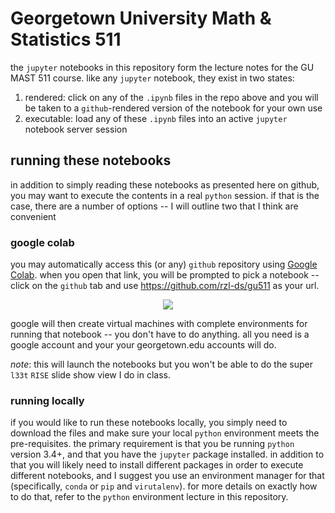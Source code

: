 # Georgetown University Math & Statistics 511

the `jupyter` notebooks in this repository form the lecture notes for the GU
MAST 511 course. like any `jupyter` notebook, they exist in two states:

1. rendered: click on any of the `.ipynb` files in the repo above and you will
   be taken to a `github`-rendered version of the notebook for your own use
2. executable: load any of these `.ipynb` files into an active `jupyter`
   notebook server session


## running these notebooks

in addition to simply reading these notebooks as presented here on github, you
may want to execute the contents in a real `python` session. if that is the
case, there are a number of options -- I will outline two that I think are
convenient


### google colab

you may automatically access this (or any) `github` repository using 
[Google Colab](https://colab.research.google.com). when you open that link, you
will be prompted to pick a notebook -- click on the `github` tab and use
https://github.com/rzl-ds/gu511 as your url.

<div align="center"><img src="http://drive.google.com/uc?export=view&id=1izBXgctCgrZGsme9nqmOmCmKp6kMG_6O"></img></div>

google will then create virtual machines with complete environments for running
that notebook -- you don't have to do anything. all you need is a google account
and your your georgetown.edu accounts will do.

*note*: this will launch the notebooks but you won't be able to do the super
`l33t` `RISE` slide show view I do in class. 


### running locally

if you would like to run these notebooks locally, you simply need to download 
the files and make sure your local `python` environment meets the 
pre-requisites. the primary requirement is that you be running `python` version
3.4+, and that you have the `jupyter` package installed. in addition to that you
will likely need to install different packages in order to execute different 
notebooks, and I suggest you use an environment manager for that (specifically,
`conda` or `pip` and `virutalenv`). for more details on exactly how to do that, 
refer to the `python` environment lecture in this repository.